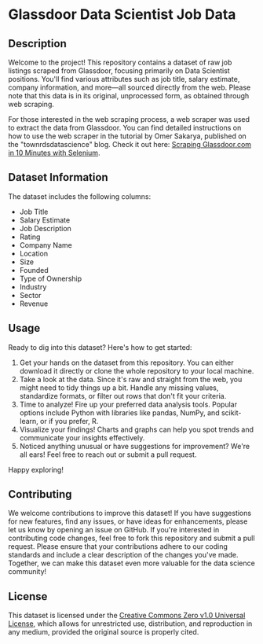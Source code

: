 # Glassdoor Data Scientist Job Data

## Description
Welcome to the project! This repository contains a dataset of raw job listings scraped from Glassdoor, focusing primarily on Data Scientist positions. You'll find various attributes such as job title, salary estimate, company information, and more—all sourced directly from the web. Please note that this data is in its original, unprocessed form, as obtained through web scraping.

For those interested in the web scraping process, a web scraper was used to extract the data from Glassdoor. You can find detailed instructions on how to use the web scraper in the tutorial by Omer Sakarya, published on the "townrdsdatascience" blog. Check it out here: [Scraping Glassdoor.com in 10 Minutes with Selenium](https://mersakarya.medium.com/selenium-tutorial-scraping-glassdoor-com-in-10-minutes-3d0915c6d905).

## Dataset Information
The dataset includes the following columns:

- Job Title
- Salary Estimate
- Job Description
- Rating
- Company Name
- Location
- Size
- Founded
- Type of Ownership
- Industry
- Sector
- Revenue

## Usage
Ready to dig into this dataset? Here's how to get started:

1. Get your hands on the dataset from this repository. You can either download it directly or clone the whole repository to your local machine.
2. Take a look at the data. Since it's raw and straight from the web, you might need to tidy things up a bit. Handle any missing values, standardize formats, or filter out rows that don't fit your criteria.
3. Time to analyze! Fire up your preferred data analysis tools. Popular options include Python with libraries like pandas, NumPy, and scikit-learn, or if you prefer, R.
4. Visualize your findings! Charts and graphs can help you spot trends and communicate your insights effectively.
5. Noticed anything unusual or have suggestions for improvement? We're all ears! Feel free to reach out or submit a pull request.

Happy exploring!

## Contributing
We welcome contributions to improve this dataset! If you have suggestions for new features, find any issues, or have ideas for enhancements, please let us know by opening an issue on GitHub.
If you're interested in contributing code changes, feel free to fork this repository and submit a pull request. Please ensure that your contributions adhere to our coding standards and include a clear description of the changes you've made.
Together, we can make this dataset even more valuable for the data science community!

## License
This dataset is licensed under the [Creative Commons Zero v1.0 Universal License](https://creativecommons.org/publicdomain/zero/1.0/), which allows for unrestricted use, distribution, and reproduction in any medium, provided the original source is properly cited.

